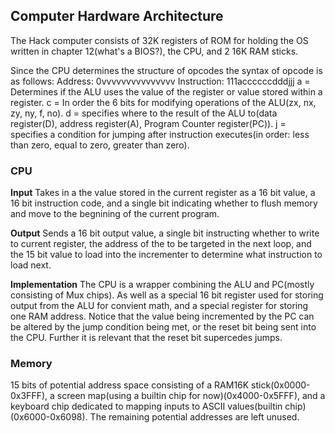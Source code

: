 ## Computer Hardware Architecture
The Hack computer consists of 32K registers of ROM for holding the OS written in chapter 12(what's a BIOS?), the CPU, and 2 16K RAM sticks.

Since the CPU determines the structure of opcodes the syntax of opcode is as follows:
Address: 0vvvvvvvvvvvvvvv
Instruction: 111accccccdddjjj
a = Determines if the ALU uses the value of the register or value stored within a register.
c = In order the 6 bits for modifying operations of the ALU(zx, nx, zy, ny, f, no).
d = specifies where to the result of the ALU to(data register(D), address register(A), Program Counter register(PC)).
j = specifies a condition for jumping after instruction executes(in order: less than zero, equal to zero, greater than zero).

### CPU
**Input**
Takes in a the value stored in the current register as a 16 bit value, a 16 bit instruction code, and a single bit indicating whether to flush memory and move to the begnining of the current program.

**Output**
Sends a 16 bit output value, a single bit instructing whether to write to current register, the address of the to be targeted in the next loop, and the 15 bit value to load into the incrementer to determine what instruction to load next.

**Implementation**
The CPU is a wrapper combining the ALU and PC(mostly consisting of Mux chips). As well as a special 16 bit register used for storing output from the ALU for convient math, and a special register for storing one RAM address.
Notice that the value being incremented by the PC can be altered by the jump condition being met, or the reset bit being sent into the CPU. Further it is relevant that the reset bit supercedes jumps.

### Memory
15 bits of potential address space consisting of a RAM16K stick(0x0000-0x3FFF), a screen map(using a builtin chip for now)(0x4000-0x5FFF), and a keyboard chip dedicated to mapping inputs to ASCII values(builtin chip)(0x6000-0x6098). The remaining potential addresses are left unused.